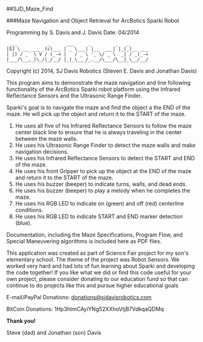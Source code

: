 ##SJD_Maze_Find

###Maze Navigation and Object Retrieval for ArcBotics Sparki Robot

Programming by S. Davis and J. Davis
Date: 04/2014
```
 ___           _      ___     _         _   _       
|SJ \ __ ___ _(c)___ | _ \___| |__  ___| |_(_)__ ___
| |) / _` \ V / (_-< |   / _ \ '_ \/ _ \  _| / _(_-<
|___/\__,_|\_/|_/__/ |_|_\___/_.__/\___/\__|_\__/__/
```
Copyright (c) 2014, SJ Davis Robotics (Steven E. Davis and Jonathan Davis)

This program aims to demonstrate the maze navigation and line following functionality of 
the ArcBotics Sparki robot platform using the Infrared Reflectance Sensors and the 
Ultrasonic Range Finder.

Sparki's goal is to navigate the maze and find the object a the END of the maze.  He will 
pick up the object and return it to the START of the maze.

1.  He uses all five of his Infrared Reflectance Sensors to follow the maze center black
line to ensure that he is always traveling in the center between the maze walls.
2.  He uses his Ultrasonic Range Finder to detect the maze walls and make navigation 
decisions.
3.  He uses his Infrared Reflectance Sensors to detect the START and END of the maze.
4.  He uses his front Gripper to pick up the object at the END of the maze and return it
to the START of the maze.
5.  He uses his buzzer (beeper) to indicate turns, walls, and dead ends.
6.  He uses his buzzer (beeper) to play a melody when he completes the maze.
7.  He uses his RGB LED to indicate on (green) and off (red) centerline conditions.
8.  He uses his RGB LED to indicate START and END marker detection (blue). 

Documentation, including the Maze Specifications, Program Flow, and Special Maneuvering 
algorithms is included here as PDF files.
               
This application was created as part of Science Fair project for my son's elementary
school.  The theme of the project was Robot Sensors.  We worked very hard and had lots of 
fun learning about Sparki and developing the code together!  If you like what we did or 
find this code useful for your own project, please consider donating to our education 
fund so that can continue to do projects like this and pursue higher educational goals 

E-mail/PayPal Donations: donations@sjdavisrobotics.com

BitCoin Donations: 1Hp3htmCAyiYNg52XXhoVtjB7VdkqaQDMq

**Thank you!**

Steve (dad) and Jonathan (son) Davis

 
